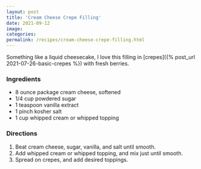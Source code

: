 ```yaml
---
layout: post
title: 'Cream Cheese Crepe Filling'
date: 2021-09-12
image:
categories:
permalink: /recipes/cream-cheese-crepe-filling.html
---
```


Something like a liquid cheesecake, I love this filling in [crepes]({% post_url 2021-07-26-basic-crepes %}) with fresh berries.

### Ingredients

- 8 ounce package cream cheese, softened
- 1/4 cup powdered sugar
- 1 teaspoon vanilla extract
- 1 pinch kosher salt
- 1 cup whipped cream or whipped topping

### Directions

1. Beat cream cheese, sugar, vanilla, and salt until smooth.
2. Add whipped cream or whipped topping, and mix just until smooth.
3. Spread on crepes, and add desired toppings.

